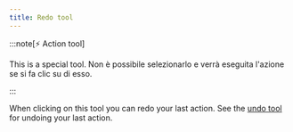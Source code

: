 ```yaml
---
title: Redo tool
---
```


:::note[⚡ Action tool]

This is a special tool.
Non è possibile selezionarlo e verrà eseguita l'azione se si fa clic su di esso.

:::

When clicking on this tool you can redo your last action.
See the [undo tool](undo) for undoing your last action.
